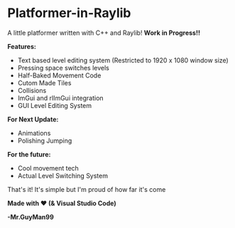 # Platformer-in-Raylib
A little platformer written with C++ and Raylib!
**Work in Progress!!**

**Features:**

  - Text based level editing system (Restricted to 1920 x 1080 window size)
  - Pressing space switches levels
  - Half-Baked Movement Code
  - Cutom Made Tiles
  - Collisions
  - ImGui and rlImGui integration
  - GUI Level Editing System  

**For Next Update:**

  - Animations
  - Polishing Jumping

**For the future:**

  - Cool movement tech
  - Actual Level Switching System

That's it! It's simple but I'm proud of how far it's come

**Made with ❤️ (& Visual Studio Code)**

**-Mr.GuyMan99**
